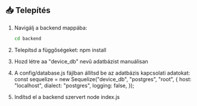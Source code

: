 ## 📥 Telepítés

1. Navigálj a backend mappába:

   ```bash
   cd backend

   ```

2. Telepítsd a függőségeket:
   npm install

3. Hozd létre aa "device_db" nevű adatbázist manuálisan

4. A config/database.js fájlban állítsd be az adatbázis kapcsolati adatokat:
   const sequelize = new Sequelize("device_db", "postgres", "root", {
   host: "localhost",
   dialect: "postgres",
   logging: false,
   });

5. Indítsd el a backend szervert
   node index.js
